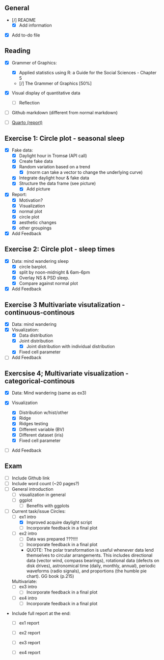 ## General
-   [/] README
    -   [x] Add information
-   [x] Add to-do file

## Reading
-   [x] Grammer of Graphics:
    -   [x] Applied statistics using R: a Guide for the Social Sciences - Chapter 5
    -   [/] The Grammer of Graphics  [50%]
-   [x] Visual display of quantitative data
    -   [ ] Reflection 
-   [ ] Github markdown (different from normal markdown)
-   [ ] [Quarto (report)](https://quarto.org/)


## Exercise 1: Circle plot - seasonal sleep
-   [x] Fake data:
    -   [x] Daylight hour in Tromsø (API call)
    -   [x] Create fake data
    -   [x] Random variation based on a trend
      -   [x] (rnorm can take a vector to change the underlying curve)
    -   [x] Integrate daylight hour & fake data
    -   [x] Structure the data frame (see picture)
        -   [x] Add picture
-   [x] Report: 
    - [x] Motivation?
    -   [x] Visualization
    - [x] normal plot
    -   [x] circle plot
    - [x] aesthetic changes
    -   [x] other groupings
- [x] Add Feedback

## Exercise 2: Circle plot - sleep times
- [x] Data: mind wandering sleep 
	- [x] circle barplot. 
	- [x] split by noon-midnight & 6am-6pm 
	- [x] Overlay NS & PSD sleep. 
	- [x] Compare against normal plot
- [x] Add Feedback

## Exercise 3 Multivariate visutalization - continuous-continous
- [x] Data: mind wandering
- [x] Visualization:
  - [x] Data distribution
  - [x] Joint distribution
    - [x] Joint distribution with individual distribution
  - [x] Fixed cell parameter
- [ ] Add Feedback

## Exercsise 4; Multivariate visualization - categorical-continous
- [x] Data: Mind wandering (same as ex3)
- [x] Visualization 
  - [x] Distribution w/hist/other
  - [x] Ridge
  - [x] Ridges testing
  - [x] Different variable (BV)
  - [x] Different dataset (iris)
  - [x] Fixed cell parameter
- [ ] Add Feedback



## Exam 
- [ ] Include Github link
- [ ] Include word count (~20 pages?)
- [ ] General introduction
  - [ ] visualization in general
  - [ ] ggplot
    - [ ] Benefits with ggplots
- [ ] Current task/issue
  Circles:
  - [ ] ex1 intro
    - [x] Improved acquire daylight script
    - [ ] Incorporate feedback in a final plot
  - [ ] ex2 intro
    - [ ] Data was prepared ???!!!!
    - [ ] Incorporate feedback in a final plot
    - QUOTE: The polar transformation is useful whenever data lend themselves to circular arrangements. This includes
directional data (vector wind, compass bearings), rotational data (defects on
disk drives), astronomical time (daily, monthly, annual), periodic waveforms
(radio signals), and proportions (the humble pie chart).  GG book (p.215)

  Multivariate: 
  - [ ] ex3 intro
    - [ ] Incorporate feedback in a final plot
  - [ ] ex4 intro
    - [ ] Incorporate feedback in a final plot

- Include full report at the end: 
  - [ ] ex1 report
  - [ ] ex2 report
  - [ ] ex3 report
  - [ ] ex4 report
 
  


